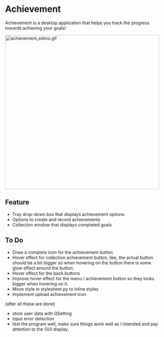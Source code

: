 # Achievement

Achievement is a desktop application that helps you track the progress towards achieving your goals!

<image src="achievement_demo.gif" alt="achievement_edmo.gif" width=500 />

## Feature
 - Tray drop-down box that displays achievement options
 - Options to create and record achievements
 - Collection window that displays completed goals

## To Do
 - Draw a complete icon for the achievement button
 - Hover effect for collection achievement button, like, the actual button
   should be a bit bigger so when hovering on the button there is some glow
   effect around the button.
 - Hover effect for the back buttons
 - Improve hover effect for the menu / achievement button so they looks bigger
   when hovering on it.
 - Move style in stylesheet.py to inline styles
 - Implement upload achievement icon
 
(after all these are done)

 - store user data with QSetting
 - input error detection
 - test the program well, make sure things work well as I intended and pay
   attention to the GUI display.
